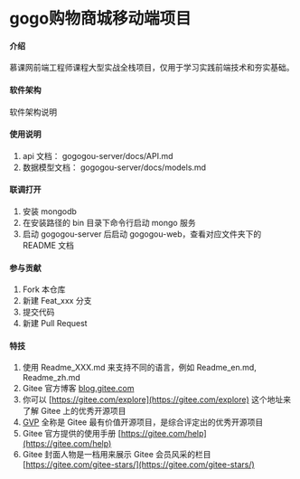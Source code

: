 # gogo购物商城移动端项目

#### 介绍
慕课网前端工程师课程大型实战全栈项目，仅用于学习实践前端技术和夯实基础。


#### 软件架构
软件架构说明


#### 使用说明

1.  api 文档：     gogogou-server/docs/API.md
2.  数据模型文档：  gogogou-server/docs/models.md


#### 联调打开

1.  安装 mongodb
2.  在安装路径的 bin 目录下命令行启动 mongo 服务
3.  启动 gogogou-server 后启动 gogogou-web，查看对应文件夹下的 README 文档


#### 参与贡献

1.  Fork 本仓库
2.  新建 Feat_xxx 分支
3.  提交代码
4.  新建 Pull Request


#### 特技

1.  使用 Readme\_XXX.md 来支持不同的语言，例如 Readme\_en.md, Readme\_zh.md
2.  Gitee 官方博客 [blog.gitee.com](https://blog.gitee.com)
3.  你可以 [https://gitee.com/explore](https://gitee.com/explore) 这个地址来了解 Gitee 上的优秀开源项目
4.  [GVP](https://gitee.com/gvp) 全称是 Gitee 最有价值开源项目，是综合评定出的优秀开源项目
5.  Gitee 官方提供的使用手册 [https://gitee.com/help](https://gitee.com/help)
6.  Gitee 封面人物是一档用来展示 Gitee 会员风采的栏目 [https://gitee.com/gitee-stars/](https://gitee.com/gitee-stars/)
